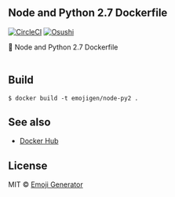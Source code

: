 ## Node and Python 2.7 Dockerfile 
[![CircleCI](https://circleci.com/gh/emoji-gen/docker-node-py2/tree/master.svg?style=shield)](https://circleci.com/gh/emoji-gen/docker-node-py2/tree/master)
[![Osushi](https://img.shields.io/badge/donate-osushi-EA2F57.svg)](https://osushi.love/intent/post/9ad90add99954e62ac79251606c10eec)

:whale: Node and Python 2.7 Dockerfile
<br>
<br>

## Build

```
$ docker build -t emojigen/node-py2 .
```

## See also

- [Docker Hub](https://hub.docker.com/r/emojigen/node-py2/)

## License
MIT &copy; [Emoji Generator](https://emoji-gen.ninja/)
